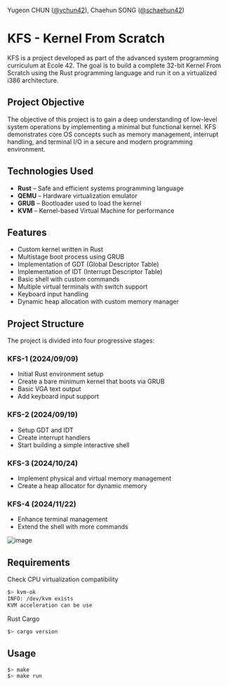 Yugeon CHUN ([@ychun42](https://profile.intra.42.fr/users/ychun)), Chaehun SONG ([@schaehun42](https://profile.intra.42.fr/users/schaehun))

# KFS - Kernel From Scratch

KFS is a project developed as part of the advanced system programming curriculum at Ecole 42. The goal is to build a complete 32-bit Kernel From Scratch using the Rust programming language and run it on a virtualized i386 architecture.

## Project Objective

The objective of this project is to gain a deep understanding of low-level system operations by implementing a minimal but functional kernel. KFS demonstrates core OS concepts such as memory management, interrupt handling, and terminal I/O in a secure and modern programming environment.

## Technologies Used

- **Rust** – Safe and efficient systems programming language
- **QEMU** – Hardware virtualization emulator
- **GRUB** – Bootloader used to load the kernel
- **KVM** – Kernel-based Virtual Machine for performance

## Features

- Custom kernel written in Rust
- Multistage boot process using GRUB
- Implementation of GDT (Global Descriptor Table)
- Implementation of IDT (Interrupt Descriptor Table)
- Basic shell with custom commands
- Multiple virtual terminals with switch support
- Keyboard input handling
- Dynamic heap allocation with custom memory manager

## Project Structure

The project is divided into four progressive stages:

### KFS-1 (2024/09/09)
- Initial Rust environment setup
- Create a bare minimum kernel that boots via GRUB
- Basic VGA text output
- Add keyboard input support

### KFS-2 (2024/09/19)
- Setup GDT and IDT
- Create interrupt handlers
- Start building a simple interactive shell

### KFS-3 (2024/10/24)
- Implement physical and virtual memory management
- Create a heap allocator for dynamic memory

### KFS-4 (2024/11/22)
- Enhance terminal management
- Extend the shell with more commands

![image](https://github.com/user-attachments/assets/d9edcfb1-6da7-4991-8ebe-c9ca34bc3602)

## Requirements
Check CPU virtualization compatibility
```sh
$> kvm-ok
INFO: /dev/kvm exists
KVM acceleration can be use
```
Rust Cargo
```sh
$> cargo version
```
## Usage
```sh
$> make
$> make run
```
